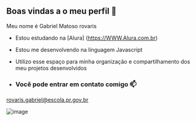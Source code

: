 ## Boas vindas a o meu perfil 🌉

Meu nome é Gabriel Matoso rovaris

- Estou estudando na [Alura] (https://WWW.Alura.com.br)
- Estou me desenvolvendo na linguagem Javascript
- Utilizo esse espaço para minha organização e compartilhamento dos meu projetos desenvolvidos

- ### Você pode entrar em contato comigo 📫
rovaris.gabriel@escola.pr.gov.br


![image](https://github.com/user-attachments/assets/2fa66b7d-24b6-43b2-b0d5-6bb1b55d6451)
